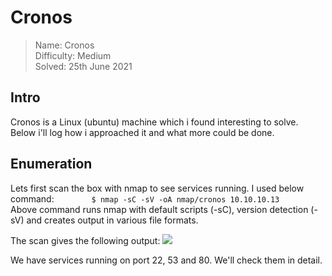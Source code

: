 # Cronos
> Name: Cronos<br/>
> Difficulty: Medium<br/>
> Solved: 25th June 2021<br/>

## Intro
Cronos is a Linux (ubuntu) machine which i found interesting to solve. Below i'll log how i approached it and what more could be done.

## Enumeration
Lets first scan the box with nmap to see services running. I used below command:
    `$ nmap -sC -sV -oA nmap/cronos 10.10.10.13`<br/>
Above command runs nmap with default scripts (-sC), version detection (-sV) and creates output in various file formats.
<br/>

The scan gives the following output:
![](./images/cronos_nmap)

We have services running on port 22, 53 and 80. We'll check them in detail.

